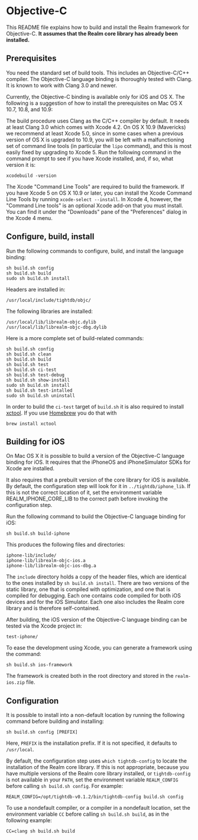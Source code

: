 Objective-C
===========

This README file explains how to build and install the Realm
framework for Objective-C. **It assumes that the Realm core
library has already been installed.**

Prerequisites
-------------

You need the standard set of build tools. This includes an
Objective-C/C++ compiler. The Objective-C language binding is 
thoroughly tested with Clang. It is known to work with Clang 3.0 and newer.

Currently, the Objective-C binding is available only for iOS and OS X. 
The following is a suggestion of how to install the
prerequisites on Mac OS X 10.7, 10.8, and 10.9:

The build procedure uses Clang as the C/C++ compiler by default. It
needs at least Clang 3.0 which comes with Xcode 4.2. On OS X 10.9
(Mavericks) we recommend at least Xcode 5.0, since in some cases when
a previous version of OS X is upgraded to 10.9, you will be left with
a malfunctioning set of command line tools (in particular the `lipo`
command), and this is most easily fixed by upgrading to Xcode 5. Run
the following command in the command prompt to see if you have Xcode
installed, and, if so, what version it is:

    xcodebuild -version

The Xcode "Command Line Tools" are required to build the framework. 
If you have Xcode 5 on OS X 10.9 or later, you can install the Xcode 
Command Line Tools by running `xcode-select --install`. In Xcode 4, however, 
the "Command Line tools" is an optional Xcode add-on that you must install. 
You can find it under the "Downloads" pane of the "Preferences" dialog 
in the Xcode 4 menu.

Configure, build, install
-------------------------

Run the following commands to configure, build, and install the
language binding:

    sh build.sh config
    sh build.sh build
    sudo sh build.sh install

Headers are installed in:

    /usr/local/include/tightdb/objc/

The following libraries are installed:

    /usr/local/lib/librealm-objc.dylib
    /usr/local/lib/librealm-objc-dbg.dylib

Here is a more complete set of build-related commands:

    sh build.sh config
    sh build.sh clean
    sh build.sh build
    sh build.sh test
    sh build.sh ci-test
    sh build.sh test-debug
    sh build.sh show-install
    sudo sh build.sh install
    sh build.sh test-intalled
    sudo sh build.sh uninstall

In order to build the `ci-test` target of `build.sh` it is also required to 
install [xctool](https://github.com/facebook/xctool). If you use
[Homebrew](http://brew.sh/) you do that with

    brew install xctool


Building for iOS
-------------------

On Mac OS X it is possible to build a version of the Objective-C
language binding for iOS. It requires that the iPhoneOS and iPhoneSimulator 
SDKs for Xcode are installed.

It also requires that a prebuilt version of the core library for iOS
is available. By default, the configuration step will look for it in
`../tightdb/iphone_lib`. If this is not the correct location of it,
set the environment variable REALM_IPHONE_CORE_LIB to the correct
path before invoking the configuration step.

Run the following command to build the Objective-C language binding
for iOS:

    sh build.sh build-iphone

This produces the following files and directories:

    iphone-lib/include/
    iphone-lib/librealm-objc-ios.a
    iphone-lib/librealm-objc-ios-dbg.a

The `include` directory holds a copy of the header files, which are
identical to the ones installed by `sh build.sh install`. There are
two versions of the static library, one that is compiled with
optimization, and one that is compiled for debugging. Each one
contains code compiled for both iOS devices and for the iOS
Simulator. Each one also includes the Realm core library and is
therefore self-contained.

After building, the iOS version of the Objective-C language binding
can be tested via the Xcode project in:

    test-iphone/

To ease the development using Xcode, you can generate a framework using
the command:

    sh build.sh ios-framework

The framework is created both in the root directory and stored 
in the `realm-ios.zip` file.

Configuration
-------------

It is possible to install into a non-default location by running the
following command before building and installing:

    sh build.sh config [PREFIX]

Here, `PREFIX` is the installation prefix. If it is not specified, it
defaults to `/usr/local`.

By default, the configuration step uses `which tightdb-config` to
locate the installation of the Realm core library. If this is not
appropriate, because you have multiple versions of the Realm core
library installed, or `tightdb-config` is not available in your
`PATH`, set the environment variable `REALM_CONFIG` before calling
`sh build.sh config`. For example:

    REALM_CONFIG=/opt/tightdb-v0.1.2/bin/tightdb-config build.sh config

To use a nondefault compiler, or a compiler in a nondefault location,
set the environment variable `CC` before calling `sh build.sh build`,
as in the following example:

    CC=clang sh build.sh build
